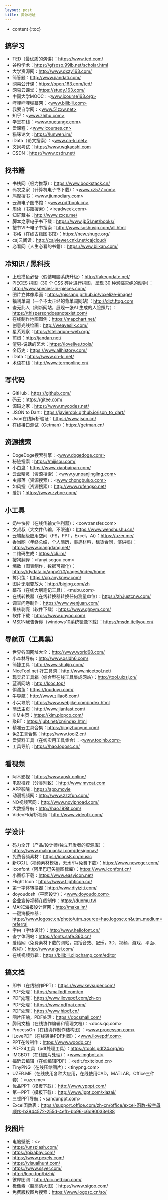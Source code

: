 ```yaml
---
layout: post
title: 资源地址
---
```


* content
{:toc}

搞学习
-----------------------------------------------------------------

+ TED（最优质的演讲）：<https://www.ted.com/>
+ 谷粉学术：<https://gfsoso.99lb.net/scholar.html>
+ 大学资源网：<http://www.dxzy163.com/>
+ 简答题：<http://www.jiandati.com/>
+ 网易公开课：<https://open.163.com/ted/>
+ 网易云课堂：<https://study.163.com/>
+ 中国大学MOOC：<www.icourse163.org>
+ 哔哩哔哩弹幕网：<www.bilibili.com>
+ 我要自学网：<www.51zxw.net>
+ 知乎：<www.zhihu.com>
+ 学堂在线：<www.xuetangx.com>
+ 爱课程：<www.icourses.cn>
+ 猫咪论文：<https://lunwen.im/>
+ iData（论文搜索）：<www.cn-ki.net>
+ 文泉考试：<https://www.wqkaoshi.com>
+ CSDN：<https://www.csdn.net/>

找书籍
-----------------------------------------------------------------

+ 书栈网（极力推荐）：<https://www.bookstack.cn/>
+ 码农之家（计算机电子书下载）：<www.xz577.com>
+ 鸠摩搜书：<www.jiumodiary.com>
+ 云海电子图书馆：<www.pdfbook.cn>
+ 周读（书籍搜索）：<ireadweek.com>
+ 知轩藏书：<http://www.zxcs.me/>
+ 脚本之家电子书下载：<https://www.jb51.net/books/>
+ 搜书VIP-电子书搜索：<http://www.soshuvip.com/all.html>
+ 书格（在线古籍图书馆）：<https://new.shuge.org/>
+ caj云阅读：<http://cajviewer.cnki.net/cajcloud/>
+ 必看网（人生必看的书籍）：<https://www.biikan.com/>

冷知识 / 黑科技
-----------------------------------------------------------------

+ 上班摸鱼必备（假装电脑系统升级）：<http://fakeupdate.net/>
+ PIECES 拼图（30 个 CSS 碎片进行拼图，呈现 30 种濒临灭绝的动物）：<http://www.species-in-pieces.com/>
+ 图片立体像素画：<https://pissang.github.io/voxelize-image/>
+ 福利单词（一个不太正经的背单词网站）：<http://dict.ftqq.com>
+ 查无此人（刷新网站，展现一张AI 生成的人脸照片）：<https://thispersondoesnotexist.com/>
+ 在线制作地图图例：<https://mapchart.net/>
+ 创意光线绘画：<http://weavesilk.com/>
+ 星系观察：<https://stellarium-web.org/>
+ 煎蛋：<http://jandan.net/>
+ 渣男-说话的艺术：<https://lovelive.tools/>
+ 全历史：<https://www.allhistory.com/>
+ iData：<https://www.cn-ki.net/>
+ 术语在线：<http://www.termonline.cn/>

写代码
-----------------------------------------------------------------

+ GitHub：<https://github.com/>
+ 码云：<https://gitee.com/>
+ 源码之家：<https://www.mycodes.net/>
+ JSON to Dart：<https://javiercbk.github.io/json_to_dart/>
+ Json在线解析验证：<https://www.json.cn/>
+ 在线接口测试（Getman）：<https://getman.cn/>

资源搜索
-----------------------------------------------------------------

+ DogeDoge搜索引擎：<www.dogedoge.com>
+ 秘迹搜索：<https://mijisou.com/>
+ 小白盘：<https://www.xiaobaipan.com/>
+ 云盘精灵（资源搜索）：<www.yunpanjingling.com>
+ 虫部落（资源搜索）：<www.chongbuluo.com>
+ 如风搜（资源搜索）：<http://www.rufengso.net/>
+ 爱扒：<https://www.zyboe.com/>

小工具
-----------------------------------------------------------------

+ 奶牛快传（在线传输文件利器）：<cowtransfer.com>
+ 文叔叔（大文件传输，不限速）：<https://www.wenshushu.cn/>
+ 云端超级应用空间（PS，PPT，Excel，Ai）：<https://uzer.me/>
+ 香当网（年终总结，个人简历，事迹材料，租赁合同，演讲稿）：<https://www.xiangdang.net/>
+ 二维码生成：<https://cli.im/>
+ 搜狗翻译：<fanyi.sogou.com>
+ 熵数（图表制作，数据可视化）：<https://dydata.io/appv2/#/pages/index/home>
+ 拷贝兔：<https://cp.anyknew.com/>
+ 图片无限变放大：<http://bigjpg.com/zh>
+ 幕布（在线大纲笔记工具）：<mubu.com>
+ 在线转换器（在线转换器转换任何测量单位）：<https://zh.justcnw.com/>
+ 调查问卷制作：<https://www.wenjuan.com/>
+ 果核剥壳（软件下载）：<https://www.ghpym.com/>
+ 软件下载：<https://www.unyoo.com/>
+ MSDN我告诉你（windows10系统镜像下载）：<https://msdn.itellyou.cn/>

导航页（工具集）
-----------------------------------------------------------------

+ 世界各国网址大全：<http://www.world68.com/>
+ 小森林导航：<http://www.xsldh6.com/>
+ 简捷工具：<http://www.shulijp.com/>
+ NiceTool.net 好工具网：<http://www.nicetool.net/>
+ 现实君工具箱（综合型在线工具集成网站）：<http://tool.uixsj.cn/>
+ 蓝调网站：<http://lcoc.top/>
+ 偷渡鱼：<https://touduyu.com/>
+ 牛导航：<http://www.ziliao6.com/>
+ 小呆导航：<https://www.webjike.com/index.html>
+ 简法主页：<http://www.jianfast.com/>
+ KIM主页：<https://kim.plopco.com/>
+ 聚BT：<https://jubt.net/cn/index.html>
+ 精准云工具合集：<https://jingzhunyun.com/>
+ 兔2工具合集：<https://www.tool2.cn/>
+ 爱资料工具（在线实用工具集合）：<www.toolnb.com>
+ 工具导航：<https://hao.logosc.cn/>

看视频
-----------------------------------------------------------------

+ 阿木影视：<https://www.aosk.online/>
+ 电影推荐（分类别致）：<http://www.mvcat.com>
+ APP影院：<https://app.movie>
+ 动漫视频网：<http://www.zzzfun.com/>
+ NO视频官网：<http://www.novipnoad.com/>
+ 大数据导航：<http://hao.199it.com/>
+ VideoFk解析视频：<http://www.videofk.com/>

学设计
-----------------------------------------------------------------

+ 码力全开（产品/设计师/独立开发者的资源库）：<https://www.maliquankai.com/designnav/>
+ 免费音频素材：<https://icons8.cn/music>
+ 新CG儿（视频素材模板，无水印+免费下载）：<https://www.newcger.com/>
+ Iconfont（阿里巴巴矢量图标库）：<https://www.iconfont.cn/>
+ 小图标下载：<https://www.easyicon.net/>
+ Flight Icon：<https://www.flighticon.co/>
+ 第一字体转换器：<http://www.diyiziti.com/>
+ doyoudosh（平面设计）：<www.doyoudo.com>
+ 企业宣传视频在线制作：<https://duomu.tv/>
+ MAKE海报设计官网：<http://maka.im/>
+ 一键海报神器：<https://www.logosc.cn/photo/utm_source=hao.logosc.cn&utm_medium=referral>
+ 字由（字体设计）：<http://www.hellofont.cn/>
+ 查字体网站：<https://fonts.safe.360.cn/>
+ 爱给网（免费素材下载的网站，包括音效、配乐，3D、视频、游戏，平面、教程）：<http://www.aigei.com/>
+ 在线视频剪辑：<https://bilibili.clipchamp.com/editor>

搞文档
-----------------------------------------------------------------

+ 即书（在线制作PPT）：<https://www.keysuper.com/>
+ PDF处理：<https://smallpdf.com/cn>
+ PDF处理：<https://www.ilovepdf.com/zh-cn>
+ PDF处理：<https://www.pdfpai.com/>
+ PDF处理：<https://www.hipdf.cn/>
+ 图片压缩，PDF处理：<https://docsmall.com/>
+ 腾讯文档（在线协作编辑和管理文档）：<docs.qq.com>
+ ProcessOn（在线协作制作结构图）：<www.processon.com>
+ iLovePDF（在线转换PDF利器）：<www.ilovepdf.com>
+ PPT在线制作：<https://www.woodo.cn/>
+ PDF24工具（pdf处理工具）：<https://tools.pdf24.org/en>
+ IMGBOT（在线图片处理）：<www.imgbot.ai>
+ 福昕云编辑（在线编辑PDF）：<edit.foxitcloud.cn>
+ TinyPNG（在线压缩图片）：<tinypng.com>
+ UZER.ME（在线使用各种大应用，在线使用CAD，MATLAB，Office三件套）：<uzer.me>
+ 优品PPT（模板下载）：<http://www.ypppt.com/>
+ 第一PPT（模板下载）：<http://www.1ppt.com/xiazai/>
+ 三顿PPT导航：<sandunppt.com>
+ Excel函数表：<https://support.office.com/zh-cn/office/excel-函数-按字母顺序-b3944572-255d-4efb-bb96-c6d90033e188>

找图片
-----------------------------------------------------------------

+ 电脑壁纸：<>
+ <https://unsplash.com/>
+ <https://pixabay.com/>
+ <https://www.pexels.com/>
+ <https://visualhunt.com/>
+ <https://www.ssyer.com/>
+ <http://lcoc.top/bizhi/>
+ 彼岸图网：<http://pic.netbian.com/>
+ 极像素（超高清大图）：<https://www.sigoo.com/>
+ 免费版权图片搜索：<https://www.logosc.cn/so/>